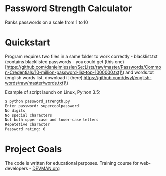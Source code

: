 # Password Strength Calculator

Ranks passwords on a scale from 1 to 10

# Quickstart

Program requires two files in a same folder to work correctly - blacklist.txt \(contains blacklisted passwords - you could get (this one)[https://github.com/danielmiessler/SecLists/raw/master/Passwords/Common-Credentials/10-million-password-list-top-1000000.txt]\) and words.txt \(english words list, download it (here)[https://github.com/dwyl/english-words/raw/master/words.txt]\)

Example of script launch on Linux, Python 3.5:

```bash
$ python password_strength.py
Enter password: supercoolpassword
No digits
No special characters
Not both upper-case and lower-case letters
Repetetive character
Password rating: 6
```

# Project Goals

The code is written for educational purposes. Training course for web-developers - [DEVMAN.org](https://devman.org)
